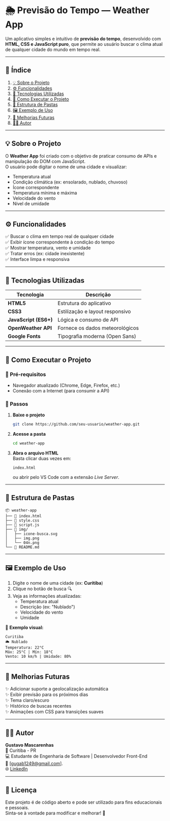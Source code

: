 # 🌦️ Previsão do Tempo — Weather App

Um aplicativo simples e intuitivo de **previsão do tempo**, desenvolvido com **HTML, CSS e JavaScript puro**, que permite ao usuário buscar o clima atual de qualquer cidade do mundo em tempo real.

---

## 📖 Índice

1. [💡 Sobre o Projeto](#sobre-o-projeto)  
2. [⚙️ Funcionalidades](#funcionalidades)  
3. [🧠 Tecnologias Utilizadas](#tecnologias-utilizadas)  
4. [🚀 Como Executar o Projeto](#como-executar-o-projeto)  
5. [📁 Estrutura de Pastas](#estrutura-de-pastas)  
6. [🖼️ Exemplo de Uso](#exemplo-de-uso)  
7. [🔮 Melhorias Futuras](#melhorias-futuras)  
8. [👨‍💻 Autor](#autor-)

---

## 💡 Sobre o Projeto

O **Weather App** foi criado com o objetivo de praticar consumo de APIs e manipulação do DOM com JavaScript.  
O usuário pode digitar o nome de uma cidade e visualizar:
- Temperatura atual  
- Condição climática (ex: ensolarado, nublado, chuvoso)  
- Ícone correspondente  
- Temperatura mínima e máxima  
- Velocidade do vento  
- Nível de umidade  

---

## ⚙️ Funcionalidades

✅ Buscar o clima em tempo real de qualquer cidade  
✅ Exibir ícone correspondente à condição do tempo  
✅ Mostrar temperatura, vento e umidade  
✅ Tratar erros (ex: cidade inexistente)  
✅ Interface limpa e responsiva  

---

## 🧠 Tecnologias Utilizadas

| Tecnologia | Descrição |
|-------------|------------|
| **HTML5** | Estrutura do aplicativo |
| **CSS3** | Estilização e layout responsivo |
| **JavaScript (ES6+)** | Lógica e consumo de API |
| **OpenWeather API** | Fornece os dados meteorológicos |
| **Google Fonts** | Tipografia moderna (Open Sans) |

---

## 🚀 Como Executar o Projeto

### 🔹 Pré-requisitos
- Navegador atualizado (Chrome, Edge, Firefox, etc.)
- Conexão com a Internet (para consumir a API)

### 🔹 Passos
1. **Baixe o projeto**  
   ```bash
   git clone https://github.com/seu-usuario/weather-app.git
   ```

2. **Acesse a pasta**
   ```bash
   cd weather-app
   ```

3. **Abra o arquivo HTML**  
   Basta clicar duas vezes em:
   ```
   index.html
   ```
   ou abrir pelo VS Code com a extensão *Live Server*.

---

## 📁 Estrutura de Pastas

```
📦 weather-app
├── 📄 index.html
├── 📄 style.css
├── 📄 script.js
├── 📂 img/
│   ├── icone-busca.svg
│   ├── img.png
│   └── 04n.png
└── 📜 README.md
```

---

## 🖼️ Exemplo de Uso

1. Digite o nome de uma cidade (ex: **Curitiba**)  
2. Clique no botão de busca 🔍  
3. Veja as informações atualizadas:
   - Temperatura atual
   - Descrição (ex: "Nublado")
   - Velocidade do vento
   - Umidade

🧩 **Exemplo visual:**

```
Curitiba
🌥️ Nublado
Temperatura: 22°C
Máx: 25°C | Mín: 18°C
Vento: 10 km/h | Umidade: 80%
```

---

## 🔮 Melhorias Futuras

✨ Adicionar suporte a geolocalização automática  
✨ Exibir previsão para os próximos dias  
✨ Tema claro/escuro  
✨ Histórico de buscas recentes  
✨ Animações com CSS para transições suaves  

---

## 👨‍💻 Autor

**Gustavo Mascarenhas**  
📍 Curitiba - PR  
💻 Estudante de Engenharia de Software | Desenvolvedor Front-End  
📧 [gugab1249@gmail.com].  
🌐 [LinkedIn](https://www.linkedin.com/in/gustavo-mascarenhas-a3b570297/) 

---

## 📝 Licença

Este projeto é de código aberto e pode ser utilizado para fins educacionais e pessoais.  
Sinta-se à vontade para modificar e melhorar! 🚀

